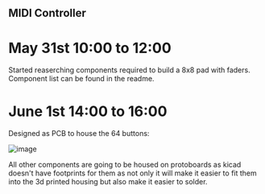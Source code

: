 ## MIDI Controller

# May 31st 10:00 to 12:00

Started reaserching components required to build a 8x8 pad with faders.
Component list can be found in the readme.

# June 1st 14:00 to 16:00

Designed as PCB to house the 64 buttons:

![image](https://github.com/user-attachments/assets/485d65af-4fc8-461f-91d4-634d26412d45)

All other components are going to be housed on protoboards as kicad doesn't have footprints for them as not only it will make it easier to fit them into the 3d printed housing but also make it easier to solder.
